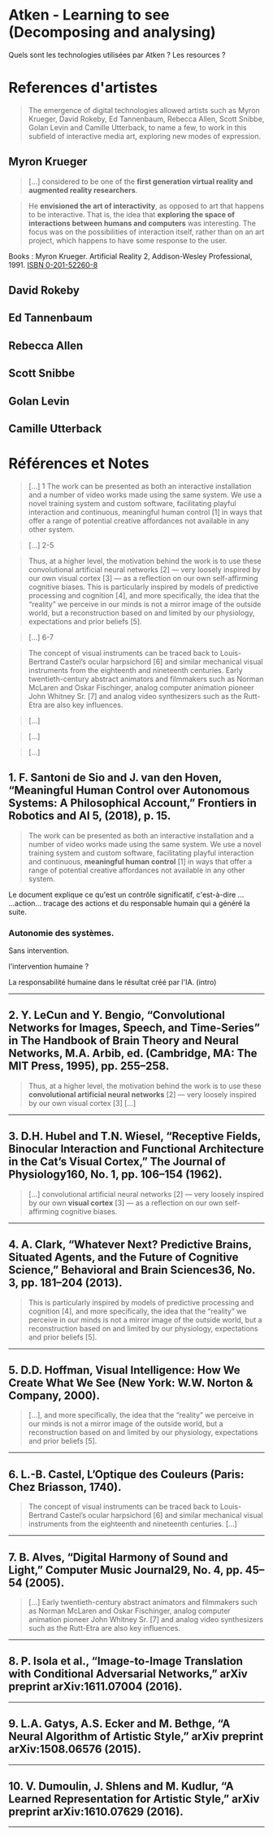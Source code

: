 # Atken - Learning to see (Decomposing and analysing)


Quels sont les technologies utilisées par Atken ? Les resources ?



# References d'artistes

> The emergence of digital technologies allowed artists such as Myron Krueger, David Rokeby, Ed Tannenbaum, Rebecca Allen, Scott Snibbe, Golan Levin and Camille Utterback, to name a few, to work in this subfield of interactive media art, exploring new modes of expression. 

 ## Myron Krueger
 
 > [...] considered to be one of the **first generation virtual reality and augmented reality researchers**.
   
 > He **envisioned the art of interactivity**, as opposed to art that happens to be interactive. That is, the idea that **exploring the space of interactions between humans and computers** was interesting. The focus was on the possibilities of interaction itself, rather than on an art project, which happens to have some response to the user.
 
 Books : Myron Krueger. Artificial Reality 2, Addison-Wesley Professional, 1991. [ISBN 0-201-52260-8](https://en.wikipedia.org/wiki/Special:BookSources/0-201-52260-8)
 
 ## David Rokeby
 
 ## Ed Tannenbaum
 
 ## Rebecca Allen
 
 ## Scott Snibbe
 
 ## Golan Levin
 
 ## Camille Utterback
 
 
# Références et Notes  


> [...] 1
> The work can be presented as both an interactive installation and a number of video works made using the same system. We use a novel training system and custom software, facilitating playful interaction and continuous, meaningful human control [1] in ways that offer a range of potential creative affordances not available in any other system.

> [...] 2-5

> Thus, at a higher level, the motivation behind the work is to use these convolutional artificial neural networks [2] — very loosely inspired by our own visual cortex [3] — as a reflection on our own self-affirming cognitive biases. This is particularly inspired by models of predictive processing and cognition [4], and more specifically, the idea that the “reality” we perceive in our minds is not a mirror image of the outside world, but a reconstruction based on and limited by our physiology, expectations and prior beliefs [5].

> [...] 6-7

> The concept of visual instruments can be traced back to Louis-Bertrand Castel’s ocular harpsichord [6] and similar mechanical visual instruments from the eighteenth and nineteenth centuries. Early twentieth-century abstract animators and filmmakers such as Norman McLaren and Oskar Fischinger, analog computer animation pioneer John Whitney Sr. [7] and analog video synthesizers such as the Rutt-Etra are also key influences.

> [...]

> [...]

> [...]



## 1. F. Santoni de Sio and J. van den Hoven, “Meaningful Human Control over Autonomous Systems: A Philosophical Account,” Frontiers in Robotics and AI 5, (2018), p. 15.   

> The work can be presented as both an interactive installation and a number of video works made using the same system. We use a novel training system and custom software, facilitating playful interaction and continuous, **meaningful human control** [1] in ways that offer a range of potential creative affordances not available in any other system.

Le document explique ce qu'est un contrôle significatif, c'est-à-dire ...
...action...  tracage des actions et du responsable humain qui a généré la suite.

### Autonomie des systèmes. 

Sans intervention.


l'intervention humaine ?


La responsabilité humaine dans le résultat créé par l'IA. (intro)


----

## 2. Y. LeCun and Y. Bengio, “Convolutional Networks for Images, Speech, and Time-Series” in The Handbook of Brain Theory and Neural Networks, M.A. Arbib, ed. (Cambridge, MA: The MIT Press, 1995), pp. 255–258.   

> Thus, at a higher level, the motivation behind the work is to use these **convolutional artificial neural networks** [2] — very loosely inspired by our own visual cortex [3] [...]


----

## 3. D.H. Hubel and T.N. Wiesel, “Receptive Fields, Binocular Interaction and Functional Architecture in the Cat’s Visual Cortex,” The Journal of Physiology160, No. 1, pp. 106–154 (1962).  

> [...]   convolutional artificial neural networks [2] — very loosely inspired by our own **visual cortex**  [3] — as a reflection on our own self-affirming cognitive biases.

----

## 4. A. Clark, “Whatever Next? Predictive Brains, Situated Agents, and the Future of Cognitive Science,” Behavioral and Brain Sciences36, No. 3, pp. 181–204 (2013).  

> This is particularly inspired by models of predictive processing and cognition [4], and more specifically, the idea that the “reality” we perceive in our minds is not a mirror image of the outside world, but a reconstruction based on and limited by our physiology, expectations and prior beliefs [5].

----

## 5. D.D. Hoffman, Visual Intelligence: How We Create What We See (New York: W.W. Norton & Company, 2000).  

> [...], and more specifically, the idea that the “reality” we perceive in our minds is not a mirror image of the outside world, but a reconstruction based on and limited by our physiology, expectations and prior beliefs [5].

----

## 6. L.-B. Castel, L’Optique des Couleurs (Paris: Chez Briasson, 1740).   

> The concept of visual instruments can be traced back to Louis-Bertrand Castel’s ocular harpsichord [6] and similar mechanical visual instruments from the eighteenth and nineteenth centuries. [...]

----

## 7. B. Alves, “Digital Harmony of Sound and Light,” Computer Music Journal29, No. 4, pp. 45–54 (2005).   

> [...] Early twentieth-century abstract animators and filmmakers such as Norman McLaren and Oskar Fischinger, analog computer animation pioneer John Whitney Sr. [7] and analog video synthesizers such as the Rutt-Etra are also key influences.

----

## 8. P. Isola et al., “Image-to-Image Translation with Conditional Adversarial Networks,” arXiv preprint arXiv:1611.07004 (2016).  

----

## 9. L.A. Gatys, A.S. Ecker and M. Bethge, “A Neural Algorithm of Artistic Style,” arXiv preprint arXiv:1508.06576 (2015).

----

## 10. V. Dumoulin, J. Shlens and M. Kudlur, “A Learned Representation for Artistic Style,” arXiv preprint arXiv:1610.07629 (2016).

----
